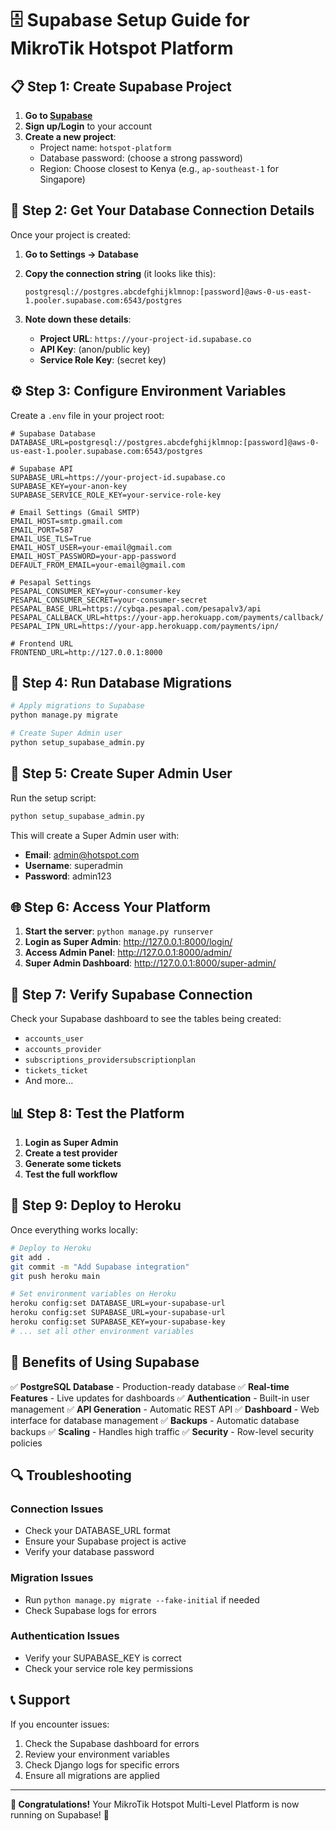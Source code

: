 # 🗄️ Supabase Setup Guide for MikroTik Hotspot Platform

## 📋 **Step 1: Create Supabase Project**

1. **Go to [Supabase](https://supabase.com)**
2. **Sign up/Login** to your account
3. **Create a new project**:
   - Project name: `hotspot-platform`
   - Database password: (choose a strong password)
   - Region: Choose closest to Kenya (e.g., `ap-southeast-1` for Singapore)

## 🔑 **Step 2: Get Your Database Connection Details**

Once your project is created:

1. **Go to Settings → Database**
2. **Copy the connection string** (it looks like this):
   ```
   postgresql://postgres.abcdefghijklmnop:[password]@aws-0-us-east-1.pooler.supabase.com:6543/postgres
   ```

3. **Note down these details**:
   - **Project URL**: `https://your-project-id.supabase.co`
   - **API Key**: (anon/public key)
   - **Service Role Key**: (secret key)

## ⚙️ **Step 3: Configure Environment Variables**

Create a `.env` file in your project root:

```env
# Supabase Database
DATABASE_URL=postgresql://postgres.abcdefghijklmnop:[password]@aws-0-us-east-1.pooler.supabase.com:6543/postgres

# Supabase API
SUPABASE_URL=https://your-project-id.supabase.co
SUPABASE_KEY=your-anon-key
SUPABASE_SERVICE_ROLE_KEY=your-service-role-key

# Email Settings (Gmail SMTP)
EMAIL_HOST=smtp.gmail.com
EMAIL_PORT=587
EMAIL_USE_TLS=True
EMAIL_HOST_USER=your-email@gmail.com
EMAIL_HOST_PASSWORD=your-app-password
DEFAULT_FROM_EMAIL=your-email@gmail.com

# Pesapal Settings
PESAPAL_CONSUMER_KEY=your-consumer-key
PESAPAL_CONSUMER_SECRET=your-consumer-secret
PESAPAL_BASE_URL=https://cybqa.pesapal.com/pesapalv3/api
PESAPAL_CALLBACK_URL=https://your-app.herokuapp.com/payments/callback/
PESAPAL_IPN_URL=https://your-app.herokuapp.com/payments/ipn/

# Frontend URL
FRONTEND_URL=http://127.0.0.1:8000
```

## 🚀 **Step 4: Run Database Migrations**

```bash
# Apply migrations to Supabase
python manage.py migrate

# Create Super Admin user
python setup_supabase_admin.py
```

## 👤 **Step 5: Create Super Admin User**

Run the setup script:

```bash
python setup_supabase_admin.py
```

This will create a Super Admin user with:
- **Email**: admin@hotspot.com
- **Username**: superadmin
- **Password**: admin123

## 🌐 **Step 6: Access Your Platform**

1. **Start the server**: `python manage.py runserver`
2. **Login as Super Admin**: http://127.0.0.1:8000/login/
3. **Access Admin Panel**: http://127.0.0.1:8000/admin/
4. **Super Admin Dashboard**: http://127.0.0.1:8000/super-admin/

## 🔧 **Step 7: Verify Supabase Connection**

Check your Supabase dashboard to see the tables being created:
- `accounts_user`
- `accounts_provider`
- `subscriptions_providersubscriptionplan`
- `tickets_ticket`
- And more...

## 📊 **Step 8: Test the Platform**

1. **Login as Super Admin**
2. **Create a test provider**
3. **Generate some tickets**
4. **Test the full workflow**

## 🚀 **Step 9: Deploy to Heroku**

Once everything works locally:

```bash
# Deploy to Heroku
git add .
git commit -m "Add Supabase integration"
git push heroku main

# Set environment variables on Heroku
heroku config:set DATABASE_URL=your-supabase-url
heroku config:set SUPABASE_URL=your-supabase-url
heroku config:set SUPABASE_KEY=your-supabase-key
# ... set all other environment variables
```

## 🎯 **Benefits of Using Supabase**

✅ **PostgreSQL Database** - Production-ready database
✅ **Real-time Features** - Live updates for dashboards
✅ **Authentication** - Built-in user management
✅ **API Generation** - Automatic REST API
✅ **Dashboard** - Web interface for database management
✅ **Backups** - Automatic database backups
✅ **Scaling** - Handles high traffic
✅ **Security** - Row-level security policies

## 🔍 **Troubleshooting**

### Connection Issues
- Check your DATABASE_URL format
- Ensure your Supabase project is active
- Verify your database password

### Migration Issues
- Run `python manage.py migrate --fake-initial` if needed
- Check Supabase logs for errors

### Authentication Issues
- Verify your SUPABASE_KEY is correct
- Check your service role key permissions

## 📞 **Support**

If you encounter issues:
1. Check the Supabase dashboard for errors
2. Review your environment variables
3. Check Django logs for specific errors
4. Ensure all migrations are applied

---

**🎉 Congratulations!** Your MikroTik Hotspot Multi-Level Platform is now running on Supabase! 🚀
